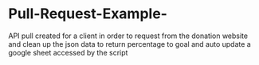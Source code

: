 # Pull-Request-Example-
API pull created for a client in order to request from the donation website and clean up the json data to return percentage to goal and auto update  a google sheet accessed by the script
